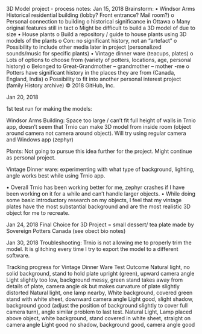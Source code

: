 3D Model project - process notes:
Jan 15, 2018
Brainstorm:
•	Windsor Arms Historical residential building (lobby? Front entrance? Mail room?)
    o	Personal connection to building
    o	historical significance in Ottawa
    o	Many original features still in tact
    o	Might be difficult to build a 3D model of due to size 
•	House plants
    o	Build a repository / guide to house plants using 3D models of the plants
    o	Con: no significant history, not an “artefact” 
    o	Possibility to include other media later in project (personalized sounds/music for specific plants)
•	Vintage dinner ware (teacups, plates)
    o	Lots of options to choose from (variety of potters, locations, age, personal history)
    o	Belonged to Great-Grandmother – grandmother – mother -me
    o	Potters have significant history in the places they are from (Canada, England, India) 
    o	Possibility to fit into another personal interest project (family History archive) 
© 2018 GitHub, Inc.

Jan 20, 2018

1st test run for making the models:

Windsor Arms Building: Space too large / can’t fit full height of walls in Trnio app, doesn’t seem that Trnio can make 3D model from inside
room (object around camera not camera around object). Will try using regular camera and Windows app (zephyr)

Plants: Not going to pursue this idea further for the project. Might continue as personal project.

Vintage Dinner ware: experimenting with what type of background, lighting, angle works best while using Trnio app.


•	Overall Trnio has been working better for me, zephyr crashes if I have been working on it for a while and can’t handle larger objects.
•	While doing some basic introductory research on my objects, I feel that my vintage plates have the most substantial background and are the most realistic 3D object for me to recreate.

Jan 24, 2018
Final Choice for 3D Project = small dessert/ tea plate made by Sovereign Potters Canada
 (see obect bio notes)
 
 Jan 30, 2018
Troubleshooting:
Trnio is not allowing me to properly trim the model. It is glitching every time I try to export the model to a different software.

Tracking progress for Vintage Dinner Ware
Test 	Outcome
Natural light, no solid background, stand to hold plate upright (green), upward camera angle	Light slightly too low, background messy, green stand takes away from details of plate, camera angle ok but makes curvature of plate slightly distorted
Natural light, one lamp nearby, White background, covered green stand with white sheet, downward camera angle	Light good, slight shadow, background good (adjust the position of background slightly to cover full camera turn), angle similar problem to last test.
Natural Light, Lamp placed above object, white background, stand covered in white sheet, straight on camera angle 	Light good no shadow, background good, camera angle good


